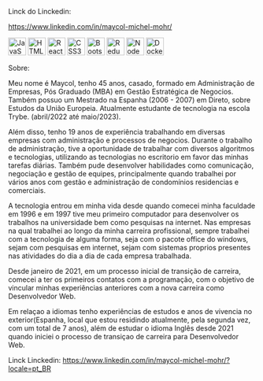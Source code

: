  Linck do Linckedin:
 
 https://www.linkedin.com/in/maycol-michel-mohr/
 
 <p align="left">
<a href="https://developer.mozilla.org/en-US/docs/Web/JavaScript" target="_blank" rel="noreferrer"><img src="https://raw.githubusercontent.com/danielcranney/readme-generator/main/public/icons/skills/javascript-colored.svg" width="36" height="36" alt="JavaScript" /></a>
<a href="https://developer.mozilla.org/en-US/docs/Glossary/HTML5" target="_blank" rel="noreferrer"><img src="https://raw.githubusercontent.com/danielcranney/readme-generator/main/public/icons/skills/html5-colored.svg" width="36" height="36" alt="HTML5" /></a>
<a href="https://reactjs.org/" target="_blank" rel="noreferrer"><img src="https://raw.githubusercontent.com/danielcranney/readme-generator/main/public/icons/skills/react-colored.svg" width="36" height="36" alt="React" /></a>
<a href="https://www.w3.org/TR/CSS/#css" target="_blank" rel="noreferrer"><img src="https://raw.githubusercontent.com/danielcranney/readme-generator/main/public/icons/skills/css3-colored.svg" width="36" height="36" alt="CSS3" /></a>
<a href="https://getbootstrap.com/" target="_blank" rel="noreferrer"><img src="https://raw.githubusercontent.com/danielcranney/readme-generator/main/public/icons/skills/bootstrap-colored.svg" width="36" height="36" alt="Bootstrap" /></a>
<a href="https://redux.js.org/" target="_blank" rel="noreferrer"><img src="https://raw.githubusercontent.com/danielcranney/readme-generator/main/public/icons/skills/redux-colored.svg" width="36" height="36" alt="Redux" /></a>
<a href="https://nodejs.org/en/" target="_blank" rel="noreferrer"><img src="https://raw.githubusercontent.com/danielcranney/readme-generator/main/public/icons/skills/nodejs-colored.svg" width="36" height="36" alt="NodeJS" /></a>
<a href="https://www.docker.com/" target="_blank" rel="noreferrer"><img src="https://user-images.githubusercontent.com/25181517/117207330-263ba280-adf4-11eb-9b97-0ac5b40bc3be.png" width="36" height="36" alt="Docker" /></a>
</p>

Sobre: 

Meu nome é Maycol, tenho 45 anos, casado, formado em Administração de Empresas, Pós Graduado (MBA) em Gestão Estratégica de Negocios. Também possuo um Mestrado na Espanha (2006 - 2007) em Direto, sobre Estudos da União Europeia. Atualmente estudante de tecnologia na escola Trybe. (abril/2022 até maio/2023).  

Além disso, tenho 19 anos de experiência trabalhando em diversas empresas com administração e processos de negocios. Durante o trabalho de administração, tive a oportunidade de trabalhar com diversos algoritmos e tecnologias, utilizando as tecnologias no escritorio em favor das minhas tarefas diárias. Também pude desenvolver habilidades como comunicação, negociação e gestão de equipes, principalmente quando trabalhei por vários anos com gestão e administração de condomínios residencias e comerciais.

A tecnologia entrou em minha vida desde quando comecei minha faculdade em 1996 e em 1997 tive meu primeiro computador para desenvolver os trabalhos na universidade bem como pesquisas na internet. Nas empresas na qual trabalhei ao longo da minha carreira profissional, sempre trabalhei com a tecnologia de alguma forma, seja com o pacote office do windows, sejam com pesquisas em internet, sejam com sistemas proprios presentes nas atividades do dia a dia de cada empresa trabalhada. 

Desde janeiro de 2021, em um processo inicial de transição de carreira, comecei a ter os primeiros contatos com a programação, com o objetivo de vincular minhas experiências anteriores com a nova carreira como Desenvolvedor Web.

Em relaçao a idiomas tenho experiências de estudos e anos de vivencia no exterior(Espanha, local que estou residindo atualmente, pela segunda vez, com um total de 7 anos), além de estudar o idioma Inglês desde 2021 quando iniciei o processo de transiçao de carreira para Desenvolvedor Web.

Linck Linckedin: https://www.linkedin.com/in/maycol-michel-mohr/?locale=pt_BR

